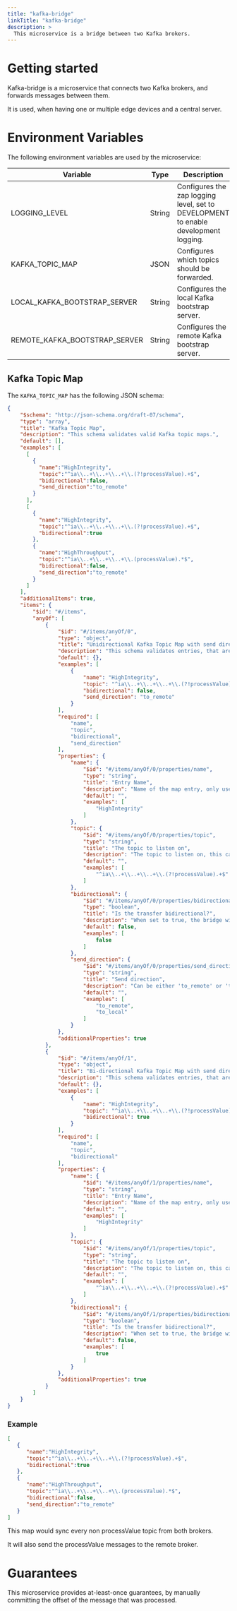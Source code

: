 ```yaml
---
title: "kafka-bridge"
linkTitle: "kafka-bridge"
description: >
  This microservice is a bridge between two Kafka brokers.
---
```


# Getting started

Kafka-bridge is a microservice that connects two Kafka brokers,
and forwards messages between them.

It is used, when having one or multiple edge devices and a central server.

# Environment Variables

The following environment variables are used by the microservice:

| Variable                      | Type   | Description                                                                         |
|-------------------------------|--------|-------------------------------------------------------------------------------------|
| LOGGING_LEVEL                 | String | Configures the zap logging level, set to DEVELOPMENT to enable development logging. |
| KAFKA_TOPIC_MAP               | JSON   | Configures which topics should be forwarded.                                        |
| LOCAL_KAFKA_BOOTSTRAP_SERVER  | String | Configures the local Kafka bootstrap server.                                        |
| REMOTE_KAFKA_BOOTSTRAP_SERVER | String | Configures the remote Kafka bootstrap server.                                       |

## Kafka Topic Map

The ``KAFKA_TOPIC_MAP`` has the following JSON schema:
````json
{
    "$schema": "http://json-schema.org/draft-07/schema",
    "type": "array",
    "title": "Kafka Topic Map",
    "description": "This schema validates valid Kafka topic maps.",
    "default": [],
    "examples": [
      [
        {
          "name":"HighIntegrity",
          "topic":"^ia\\..+\\..+\\..+\\.(?!processValue).+$",
          "bidirectional":false,
          "send_direction":"to_remote"
        }
      ],
      [
        {
          "name":"HighIntegrity",
          "topic":"^ia\\..+\\..+\\..+\\.(?!processValue).+$",
          "bidirectional":true
        },
        {
          "name":"HighThroughput",
          "topic":"^ia\\..+\\..+\\..+\\.(processValue).*$",
          "bidirectional":false,
          "send_direction":"to_remote"
        }
      ]
    ],
    "additionalItems": true,
    "items": {
        "$id": "#/items",
        "anyOf": [
            {
                "$id": "#/items/anyOf/0",
                "type": "object",
                "title": "Unidirectional Kafka Topic Map with send direction",
                "description": "This schema validates entries, that are unidirectional and have a send direction.",
                "default": {},
                "examples": [
                    {
                        "name": "HighIntegrity",
                        "topic": "^ia\\..+\\..+\\..+\\.(?!processValue).+$",
                        "bidirectional": false,
                        "send_direction": "to_remote"
                    }
                ],
                "required": [
                    "name",
                    "topic",
                    "bidirectional",
                    "send_direction"
                ],
                "properties": {
                    "name": {
                        "$id": "#/items/anyOf/0/properties/name",
                        "type": "string",
                        "title": "Entry Name",
                        "description": "Name of the map entry, only used for logging & tracing.",
                        "default": "",
                        "examples": [
                            "HighIntegrity"
                        ]
                    },
                    "topic": {
                        "$id": "#/items/anyOf/0/properties/topic",
                        "type": "string",
                        "title": "The topic to listen on",
                        "description": "The topic to listen on, this can be a regular expression.",
                        "default": "",
                        "examples": [
                            "^ia\\..+\\..+\\..+\\.(?!processValue).+$"
                        ]
                    },
                    "bidirectional": {
                        "$id": "#/items/anyOf/0/properties/bidirectional",
                        "type": "boolean",
                        "title": "Is the transfer bidirectional?",
                        "description": "When set to true, the bridge will consume and produce from both brokers",
                        "default": false,
                        "examples": [
                            false
                        ]
                    },
                    "send_direction": {
                        "$id": "#/items/anyOf/0/properties/send_direction",
                        "type": "string",
                        "title": "Send direction",
                        "description": "Can be either 'to_remote' or 'to_local'",
                        "default": "",
                        "examples": [
                            "to_remote",
                            "to_local"
                        ]
                    }
                },
                "additionalProperties": true
            },
            {
                "$id": "#/items/anyOf/1",
                "type": "object",
                "title": "Bi-directional Kafka Topic Map with send direction",
                "description": "This schema validates entries, that are bi-directional.",
                "default": {},
                "examples": [
                    {
                        "name": "HighIntegrity",
                        "topic": "^ia\\..+\\..+\\..+\\.(?!processValue).+$",
                        "bidirectional": true
                    }
                ],
                "required": [
                    "name",
                    "topic",
                    "bidirectional"
                ],
                "properties": {
                    "name": {
                        "$id": "#/items/anyOf/1/properties/name",
                        "type": "string",
                        "title": "Entry Name",
                        "description": "Name of the map entry, only used for logging & tracing.",
                        "default": "",
                        "examples": [
                            "HighIntegrity"
                        ]
                    },
                    "topic": {
                        "$id": "#/items/anyOf/1/properties/topic",
                        "type": "string",
                        "title": "The topic to listen on",
                        "description": "The topic to listen on, this can be a regular expression.",
                        "default": "",
                        "examples": [
                            "^ia\\..+\\..+\\..+\\.(?!processValue).+$"
                        ]
                    },
                    "bidirectional": {
                        "$id": "#/items/anyOf/1/properties/bidirectional",
                        "type": "boolean",
                        "title": "Is the transfer bidirectional?",
                        "description": "When set to true, the bridge will consume and produce from both brokers",
                        "default": false,
                        "examples": [
                            true
                        ]
                    }
                },
                "additionalProperties": true
            }
        ]
    }
}
````

### Example

````json
[
   {
      "name":"HighIntegrity",
      "topic":"^ia\\..+\\..+\\..+\\.(?!processValue).+$",
      "bidirectional":true
   },
   {
      "name":"HighThroughput",
      "topic":"^ia\\..+\\..+\\..+\\.(processValue).*$",
      "bidirectional":false,
      "send_direction":"to_remote"
   }
]
````

This map would sync every non processValue topic from both brokers.

It will also send the processValue messages to the remote broker.

# Guarantees

This microservice provides at-least-once guarantees, by manually committing the offset of the message that was processed.
